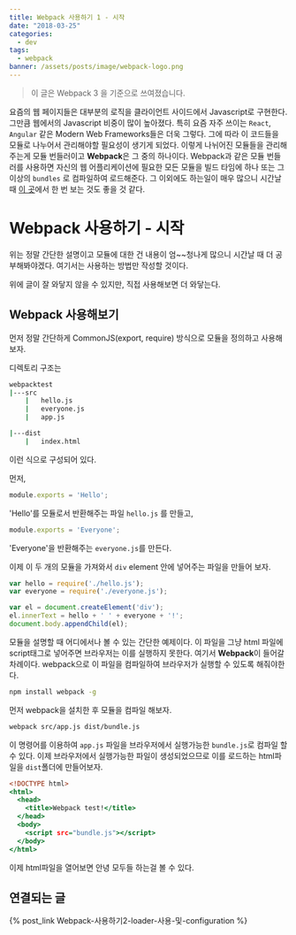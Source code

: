 ```yaml
---
title: Webpack 사용하기 1 - 시작
date: "2018-03-25"
categories:
  - dev
tags:
  - webpack
banner: /assets/posts/image/webpack-logo.png
---
```


> 이 글은 Webpack 3 을 기준으로 쓰여졌습니다.

요즘의 웹 페이지들은 대부분의 로직을 클라이언트 사이드에서 Javascript로 구현한다. 그만큼 웹에서의 Javascript 비중이 많이 높아졌다. 특히 요즘 자주 쓰이는 `React`, `Angular` 같은 Modern Web Frameworks들은 더욱 그렇다. 그에 따라 이 코드들을 모듈로 나누어서 관리해야할 필요성이 생기게 되었다. 이렇게 나뉘어진 모듈들을 관리해 주는게 모듈 번들러이고 **Webpack**은 그 중의 하나이다. Webpack과 같은 모듈 번들러를 사용하면 자신의 웹 어플리케이션에 필요한 모든 모듈을 빌드 타임에 하나 또는 그 이상의 `bundles` 로 컴파일하여 로드해준다. 그 이외에도 하는일이 매우 많으니 시간날 때 [이 곳](https://webpack.js.org/concepts/)에서 한 번 보는 것도 좋을 것 같다.

<!--more-->

# Webpack 사용하기 - 시작

위는 정말 간단한 설명이고 모듈에 대한 건 내용이 엄~~청나게 많으니 시간날 때 더 공부해봐야겠다. 여기서는 사용하는 방법만 작성할 것이다.

위에 글이 잘 와닿지 않을 수 있지만, 직접 사용해보면 더 와닿는다.

## Webpack 사용해보기

먼저 정말 간단하게 CommonJS(export, require) 방식으로 모듈을 정의하고 사용해보자.

디렉토리 구조는

```bash
webpacktest
|---src
	|	hello.js
	|	everyone.js
	|	app.js

|---dist
	|	index.html

```

이런 식으로 구성되어 있다.

먼저,

```js:title=hello.js
module.exports = 'Hello';
```

'Hello'를 모듈로서 반환해주는 파일 `hello.js` 를 만들고,

```js:title=everyone.js
module.exports = 'Everyone';
```

'Everyone'을 반환해주는 `everyone.js`를 만든다.

이제 이 두 개의 모듈을 가져와서 `div` element 안에 넣어주는 파일을 만들어 보자.

```js:title=app.js
var hello = require('./hello.js');
var everyone = require('./everyone.js');

var el = document.createElement('div');
el.innerText = hello + ' ' + everyone + '!';
document.body.appendChild(el);
```

모듈을 설명할 때 어디에서나 볼 수 있는 간단한 예제이다. 이 파일을 그냥 html 파일에 script태그로 넣어주면 브라우저는 이를 실행하지 못한다. 여기서 **Webpack**이 들어갈 차례이다. webpack으로 이 파일을 컴파일하여 브라우저가 실행할 수 있도록 해줘야한다.

```bash
npm install webpack -g
```

먼저 webpack을 설치한 후 모듈을 컴파일 해보자.

```bash
webpack src/app.js dist/bundle.js
```

이 명령어를 이용하여 `app.js` 파일을 브라우저에서 실행가능한 `bundle.js`로 컴파일 할 수 있다. 이제 브라우저에서 실행가능한 파일이 생성되었으므로 이를 로드하는 html파일을 `dist`폴더에 만들어보자.

```html:title=index.html
<!DOCTYPE html>
<html>
  <head>
    <title>Webpack test!</title>
  </head>
  <body>
    <script src="bundle.js"></script>
  </body>
</html>
```

이제 html파일을 열어보면 안녕 모두들 하는걸 볼 수 있다.

## 연결되는 글

{% post_link Webpack-사용하기2-loader-사용-및-configuration %}
